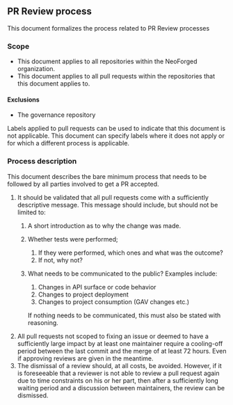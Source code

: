 ## PR Review process
This document formalizes the process related to PR Review processes

### Scope
- This document applies to all repositories within the NeoForged organization.
- This document applies to all pull requests within the repositories that this document applies to.

#### Exclusions
- The governance repository

Labels applied to pull requests can be used to indicate that this document is not applicable.
This document can specify labels where it does not apply or for which a different process is applicable.

### Process description
This document describes the bare minimum process that needs to be followed by all parties involved to get a PR accepted.

1. It should be validated that all pull requests come with a sufficiently descriptive message. This message should include, but should not be limited to:
   1. A short introduction as to why the change was made.
   2. Whether tests were performed;
      1. If they were performed, which ones and what was the outcome?
      2. If not, why not?
   3. What needs to be communicated to the public? Examples include:
      1. Changes in API surface or code behavior
      2. Changes to project deployment
      3. Changes to project consumption (GAV changes etc.)
      
      If nothing needs to be communicated, this must also be stated with reasoning.
2. All pull requests not scoped to fixing an issue or deemed to have a sufficiently large impact by at least one maintainer require a cooling-off period between the last commit and the merge of at least 72 hours. Even if approving reviews are given in the meantime.
3. The dismissal of a review should, at all costs, be avoided. However, if it is foreseeable that a reviewer is not able to review a pull request again due to time constraints on his or her part, then after a sufficiently long waiting period and a discussion between maintainers, the review can be dismissed.
